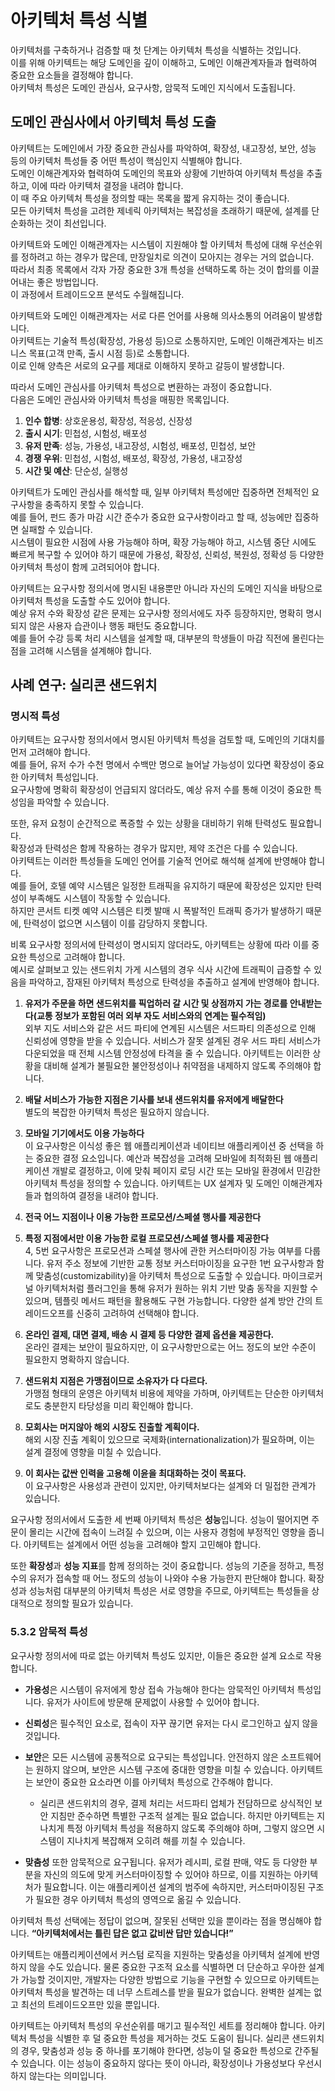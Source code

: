 # 아키텍처 특성 식별

아키텍처를 구축하거나 검증할 때 첫 단계는 아키텍처 특성을 식별하는 것입니다.  
이를 위해 아키텍트는 해당 도메인을 깊이 이해하고, 도메인 이해관계자들과 협력하여 중요한 요소들을 결정해야 합니다.  
아키텍처 특성은 도메인 관심사, 요구사항, 암묵적 도메인 지식에서 도출됩니다.

## 도메인 관심사에서 아키텍처 특성 도출

아키텍트는 도메인에서 가장 중요한 관심사를 파악하여, 확장성, 내고장성, 보안, 성능 등의 아키텍처 특성들 중 어떤 특성이 핵심인지 식별해야 합니다.  
도메인 이해관계자와 협력하여 도메인의 목표와 상황에 기반하여 아키텍처 특성을 추출하고, 이에 따라 아키텍처 결정을 내려야 합니다.  
이 때 주요 아키텍처 특성을 정의할 때는 목록을 짧게 유지하는 것이 좋습니다.  
모든 아키텍처 특성을 고려한 제네릭 아키텍처는 복잡성을 초래하기 때문에, 설계를 단순화하는 것이 최선입니다.

아키텍트와 도메인 이해관계자는 시스템이 지원해야 할 아키텍처 특성에 대해 우선순위를 정하려고 하는 경우가 많은데, 만장일치로 의견이 모아지는 경우는 거의 없습니다.  
따라서 최종 목록에서 각자 가장 중요한 3개 특성을 선택하도록 하는 것이 합의를 이끌어내는 좋은 방법입니다.  
이 과정에서 트레이드오프 분석도 수월해집니다.

아키텍트와 도메인 이해관계자는 서로 다른 언어를 사용해 의사소통의 어려움이 발생합니다.  
아키텍트는 기술적 특성(확장성, 가용성 등)으로 소통하지만, 도메인 이해관계자는 비즈니스 목표(고객 만족, 출시 시점 등)로 소통합니다.  
이로 인해 양측은 서로의 요구를 제대로 이해하지 못하고 갈등이 발생합니다.

따라서 도메인 관심사를 아키텍처 특성으로 변환하는 과정이 중요합니다.  
다음은 도메인 관심사와 아키텍처 특성을 매핑한 목록입니다.

1. **인수 합병**: 상호운용성, 확장성, 적응성, 신장성
2. **출시 시기**: 민첩성, 시험성, 배포성
3. **유저 만족**: 성능, 가용성, 내고장성, 시험성, 배포성, 민첩성, 보안
4. **경쟁 우위**: 민첩성, 시험성, 배포성, 확장성, 가용성, 내고장성
5. **시간 및 예산**: 단순성, 실행성

아키텍트가 도메인 관심사를 해석할 때, 일부 아키텍처 특성에만 집중하면 전체적인 요구사항을 충족하지 못할 수 있습니다.  
예를 들어, 펀드 종가 마감 시간 준수가 중요한 요구사항이라고 할 때, 성능에만 집중하면 실패할 수 있습니다.  
시스템이 필요한 시점에 사용 가능해야 하며, 확장 가능해야 하고, 시스템 중단 시에도 빠르게 복구할 수 있어야 하기 때문에 가용성, 확장성, 신뢰성, 복원성, 정확성 등 다양한 아키텍처 특성이 함께 고려되어야 합니다.

아키텍트는 요구사항 정의서에 명시된 내용뿐만 아니라 자신의 도메인 지식을 바탕으로 아키텍처 특성을 도출할 수도 있어야 합니다.  
예상 유저 수와 확장성 같은 문제는 요구사항 정의서에도 자주 등장하지만, 명확히 명시되지 않은 사용자 습관이나 행동 패턴도 중요합니다.  
예를 들어 수강 등록 처리 시스템을 설계할 때, 대부분의 학생들이 마감 직전에 몰린다는 점을 고려해 시스템을 설계해야 합니다.

## 사례 연구: 실리콘 샌드위치

### 명시적 특성

아키텍트는 요구사항 정의서에서 명시된 아키텍처 특성을 검토할 때, 도메인의 기대치를 먼저 고려해야 합니다.  
예를 들어, 유저 수가 수천 명에서 수백만 명으로 늘어날 가능성이 있다면 확장성이 중요한 아키텍처 특성입니다.  
요구사항에 명확히 확장성이 언급되지 않더라도, 예상 유저 수를 통해 이것이 중요한 특성임을 파악할 수 있습니다.

또한, 유저 요청이 순간적으로 폭증할 수 있는 상황을 대비하기 위해 탄력성도 필요합니다.  
확장성과 탄력성은 함께 작용하는 경우가 많지만, 제약 조건은 다를 수 있습니다.  
아키텍트는 이러한 특성들을 도메인 언어를 기술적 언어로 해석해 설계에 반영해야 합니다.  
예를 들어, 호텔 예약 시스템은 일정한 트래픽을 유지하기 때문에 확장성은 있지만 탄력성이 부족해도 시스템이 작동할 수 있습니다.  
하지만 콘서트 티켓 예약 시스템은 티켓 발매 시 폭발적인 트래픽 증가가 발생하기 때문에, 탄력성이 없으면 시스템이 이를 감당하지 못합니다.

비록 요구사항 정의서에 탄력성이 명시되지 않더라도, 아키텍트는 상황에 따라 이를 중요한 특성으로 고려해야 합니다.  
예시로 살펴보고 있는 샌드위치 가게 시스템의 경우 식사 시간에 트래픽이 급증할 수 있음을 파악하고, 잠재된 아키텍처 특성으로 탄력성을 추출하고 설계에 반영해야 합니다.

1. **유저가 주문을 하면 샌드위치를 픽업하러 갈 시간 및 상점까지 가는 경로를 안내받는다(교통 정보가 포함된 여러 외부 자도 서비스와의 연계는 필수적임)**  
   외부 지도 서비스와 같은 서드 파티에 연계된 시스템은 서드파티 의존성으로 인해 신뢰성에 영향을 받을 수 있습니다. 서비스가 잘못 설계된 경우 서드 파티 서비스가 다운되었을 때 전체 시스템 안정성에 타격을 줄 수 있습니다. 아키텍트는 이러한 상황을 대비해 설계가 불필요한 불안정성이나 취약점을 내제하지 않도록 주의해야 합니다.

2. **배달 서비스가 가능한 지점은 기사를 보내 샌드위치를 유저에게 배달한다**  
   별도의 복잡한 아키텍처 특성은 필요하지 않습니다.

3. **모바일 기기에서도 이용 가능하다**  
   이 요구사항은 이식성 좋은 웹 애플리케이션과 네이티브 애플리케이션 중 선택을 하는 중요한 결정 요소입니다. 예산과 복잡성을 고려해 모바일에 최적화된 웹 애플리케이션 개발로 결정하고, 이에 맞춰 페이지 로딩 시간 또는 모바일 환경에서 민감한 아키텍처 특성을 정의할 수 있습니다. 아키텍트는 UX 설계자 및 도메인 이해관계자들과 협의하여 결정을 내려야 합니다.

4. **전국 어느 지점이나 이용 가능한 프로모션/스페셜 행사를 제공한다**

5. **특정 지점에서만 이용 가능한 로컬 프로모션/스페셜 행사를 제공한다**  
   4, 5번 요구사항은 프로모션과 스페셜 행사에 관한 커스터마이징 가능 여부를 다룹니다. 유저 주소 정보에 기반한 교통 정보 커스터마이징을 요구한 1번 요구사항과 함께 맞춤성(customizability)을 아키텍처 특성으로 도출할 수 있습니다. 마이크로커널 아키텍처처럼 플러그인을 통해 유저가 원하는 위치 기반 맞춤 동작을 지원할 수 있으며, 템플릿 메서드 패턴을 활용해도 구현 가능합니다. 다양한 설계 방안 간의 트레이드오프를 신중히 고려하여 선택해야 합니다.

6. **온라인 결제, 대면 결제, 배송 시 결제 등 다양한 결제 옵션을 제공한다.**  
   온라인 결제는 보안이 필요하지만, 이 요구사항만으로는 어느 정도의 보안 수준이 필요한지 명확하지 않습니다.

7. **샌드위치 지점은 가맹점이므로 소유자가 다 다르다.**  
   가맹점 형태의 운영은 아키텍처 비용에 제약을 가하며, 아키텍트는 단순한 아키텍처로도 충분한지 타당성을 미리 확인해야 합니다.

8. **모회사는 머지않아 해외 시장도 진출할 계획이다.**  
   해외 시장 진출 계획이 있으므로 국제화(internationalization)가 필요하며, 이는 설계 결정에 영향을 미칠 수 있습니다.

9. **이 회사는 값싼 인력을 고용해 이윤을 최대화하는 것이 목표다.**  
   이 요구사항은 사용성과 관련이 있지만, 아키텍처보다는 설계와 더 밀접한 관계가 있습니다.

요구사항 정의서에서 도출한 세 번째 아키텍처 특성은 **성능**입니다. 성능이 떨어지면 주문이 몰리는 시간에 접속이 느려질 수 있으며, 이는 사용자 경험에 부정적인 영향을 줍니다. 아키텍트는 설계에서 어떤 성능을 고려해야 할지 고민해야 합니다.

또한 **확장성**과 **성능 지표**를 함께 정의하는 것이 중요합니다. 성능의 기준을 정하고, 특정 수의 유저가 접속할 때 어느 정도의 성능이 나와야 수용 가능한지 판단해야 합니다. 확장성과 성능처럼 대부분의 아키텍처 특성은 서로 영향을 주므로, 아키텍트는 특성들을 상대적으로 정의할 필요가 있습니다.

### 5.3.2 암묵적 특성

요구사항 정의서에 따로 없는 아키텍처 특성도 있지만, 이들은 중요한 설계 요소로 작용합니다.

- **가용성**은 시스템이 유저에게 항상 접속 가능해야 한다는 암묵적인 아키텍처 특성입니다. 유저가 사이트에 방문해 문제없이 사용할 수 있어야 합니다.
- **신뢰성**은 필수적인 요소로, 접속이 자꾸 끊기면 유저는 다시 로그인하고 싶지 않을 것입니다.
- **보안**은 모든 시스템에 공통적으로 요구되는 특성입니다. 안전하지 않은 소프트웨어는 원하지 않으며, 보안은 시스템 구조에 중대한 영향을 미칠 수 있습니다. 아키텍트는 보안이 중요한 요소라면 이를 아키텍처 특성으로 간주해야 합니다.

  - 실리콘 샌드위치의 경우, 결제 처리는 서드파티 업체가 전담하므로 상식적인 보안 지침만 준수하면 특별한 구조적 설계는 필요 없습니다. 하지만 아키텍트는 지나치게 특정 아키텍처 특성을 적용하지 않도록 주의해야 하며, 그렇지 않으면 시스템이 지나치게 복잡해져 오히려 해를 끼칠 수 있습니다.

- **맞춤성** 또한 암묵적으로 요구됩니다. 유저가 레시피, 로컬 판매, 약도 등 다양한 부분을 자신의 의도에 맞게 커스터마이징할 수 있어야 하므로, 이를 지원하는 아키텍처가 필요합니다. 이는 애플리케이션 설계의 범주에 속하지만, 커스터마이징된 구조가 필요한 경우 아키텍처 특성의 영역으로 옮길 수 있습니다.

아키텍처 특성 선택에는 정답이 없으며, 잘못된 선택만 있을 뿐이라는 점을 명심해야 합니다. **“아키텍처에서는 틀린 답은 없고 값비싼 답만 있습니다!”**

아키텍트는 애플리케이션에서 커스텀 로직을 지원하는 맞춤성을 아키텍처 설계에 반영하지 않을 수도 있습니다. 물론 중요한 구조적 요소를 식별하면 더 단순하고 우아한 설계가 가능할 것이지만, 개발자는 다양한 방법으로 기능을 구현할 수 있으므로 아키텍트는 아키텍처 특성을 발견하는 데 너무 스트레스를 받을 필요가 없습니다. 완벽한 설계는 없고 최선의 트레이드오프만 있을 뿐입니다.

아키텍트는 아키텍처 특성의 우선순위를 매기고 필수적인 세트를 정리해야 합니다. 아키텍처 특성을 식별한 후 덜 중요한 특성을 제거하는 것도 도움이 됩니다. 실리콘 샌드위치의 경우, 맞춤성과 성능 중 하나를 포기해야 한다면, 성능이 덜 중요한 특성으로 간주될 수 있습니다. 이는 성능이 중요하지 않다는 뜻이 아니라, 확장성이나 가용성보다 우선시하지 않는다는 의미입니다.
